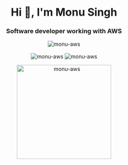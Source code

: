 <h1 align="center">Hi 👋, I'm Monu Singh</h1>
<h3 align="center">Software developer working with AWS</h3>

<p align="center"> <img src="https://komarev.com/ghpvc/?username=monu-aws&label=Profile%20views&color=0e75b6&style=flat" alt="monu-aws" /> </p>


<p align="center" >
  <img align="center" src="https://github-readme-streak-stats.herokuapp.com/?user=monu-aws&" alt="monu-aws" /> 
  <img align="center" src="https://github-readme-stats.vercel.app/api?username=monu-aws&show_icons=true&locale=en" alt="monu-aws" />
 
</p>

<p align="center" >
   <img align="center" src="https://quotes-github-readme.vercel.app/api?type=vetical&theme=light" alt="monu-aws"  height=250/>

</p>





![]()

